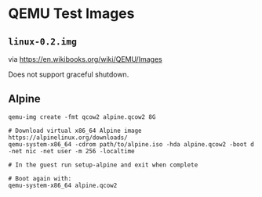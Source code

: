 # QEMU Test Images

## `linux-0.2.img`

via https://en.wikibooks.org/wiki/QEMU/Images

Does not support graceful shutdown.

## Alpine

```
qemu-img create -fmt qcow2 alpine.qcow2 8G

# Download virtual x86_64 Alpine image https://alpinelinux.org/downloads/
qemu-system-x86_64 -cdrom path/to/alpine.iso -hda alpine.qcow2 -boot d -net nic -net user -m 256 -localtime

# In the guest run setup-alpine and exit when complete

# Boot again with:
qemu-system-x86_64 alpine.qcow2
```
